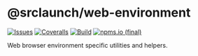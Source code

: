 # @srclaunch/web-environment

[![Issues](https://img.shields.io/github/issues/srclaunch/web-environment?label=Issues)](https://github.com/srclaunch/web-environment/issues) [![Coveralls](https://img.shields.io/coveralls/github/srclaunch/web-environment?label=Test%20Coverage)](https://coveralls.io/github/srclaunch/web-environment) [![Build](https://github.com/srclaunch/web-environment/actions/workflows/publish.yml/badge.svg)](https://github.com/srclaunch/web-environment/actions/workflows/publish.yml) [![npms.io (final)](https://img.shields.io/npms-io/final-score/@srclaunch/web-environment?label=NPMS%20Score)](https://npms.io/search?q=@srclaunch/web-environment)

Web browser environment specific utilities and helpers.
